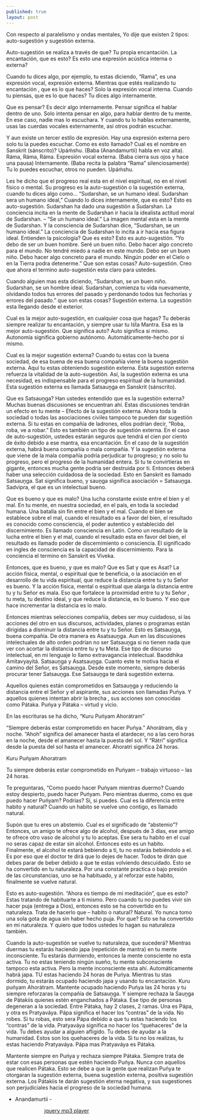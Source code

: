 ```yaml
---
published: true
layout: post
---
```




Con respecto al paralelismo y ondas mentales, Yo dije que existen 2 tipos: auto-sugestión y sugestión externa.

Auto-sugestión se realiza a través de que? Tu propia encantación. La encantación, que es esto? Es esto una expresión acústica interna o externa?

Cuando tu dices algo, por ejemplo, tu estas diciendo, “Rama”, es una expresión vocal, expresión externa. Mientras que estés realizando tu encantación , que es lo que haces? Solo la expresión vocal interna. Cuando tu piensas, que es lo que haces? Tu dices algo internamente.

Que es pensar? Es decir algo internamente. Pensar significa el hablar dentro de uno. Solo intenta pensar en algo, para hablar dentro de tu mente. En ese caso, nadie mas lo escuchara. Y cuando tu lo hablas externamente, usas las cuerdas vocales externamente, así otros podrán escuchar.

Y aun existe un tercer estilo de expresión. Hay una expresión externa pero solo tu la puedes escuchar. Como es esto llamado? Cual es el nombre en Sanskrit (sánscrito)? Upáḿshu. (Baba (Anandamurtii) habla en voz alta). Ráma, Ráma, Ráma. Expresión vocal externa. (Baba cierra sus ojos y hace una pausa) Internamente. (Baba recita la palabra “Rama” silenciosamente) Tu lo puedes escuchar, otros no pueden. Upáḿshu.

Les he dicho que el progreso real esta en el nivel espiritual, no en el nivel físico o mental. Su progreso es la auto-sugestión o la sugestión externa, cuando tu dices algo como… “Sudarshan, se un humano ideal. Sudarshan sera un humano ideal,” Cuando lo dices internamente, que es esto? Esto es auto-sugestión. Sudarshan ha dado una sugestión a Sudarshan. La conciencia incita en la mente de Sudarshan ir hacia la idealista actitud moral de Sudarshan. – “Se un humano ideal.” La imagen mental esta en la mente de Sudarshan. Y la consciencia de Sudarshan dice, “Sudarshan, se un humano ideal.” La conciencia de Sudarshan lo incita a ir hacia esa figura ideal. Entienden la psicología? Que es esto? Esto es auto-sugestión. “Yo debo de ser un buen hombre. Seré un buen niño. Debo hacer algo concreto para el mundo. No tendré miedo a nadie en este mundo. Debo ser un buen niño. Debo hacer algo concreto para el mundo. Ningún poder en el Cielo o en la Tierra podra detenerme.” Que son estas cosas? Auto-sugestión. Creo que ahora el termino auto-sugestión esta claro para ustedes. 

Cuando alguien mas esta diciendo, “Sudarshan, se un buen niño. Sudarshan, se un hombre ideal. Sudarshan, comienza tu vida nuevamente, olvidando todos tus errores del pasado y perdonando todos tus fechorías y errores del pasado.” que son estas cosas? Sugestión externa. La sugestión esta llegando desde el exterior.

Cual es la mejor auto-sugestión, en cualquier cosa que hagas? Tu deberás siempre realizar tu encantación, y siempre usar tu Iśt́a Mantra. Esa es la mejor auto-sugestión. Que significa auto? Auto significa si mismo. Autonomía significa gobierno autónomo. Automáticamente-hecho por si mismo.

Cual es la mejor sugestión externa? Cuando tu estas con la buena sociedad, de esa buena de esa buena compañía viene la buena sugestión externa. Aquí tu estas obteniendo sugestión externa. Esta sugestión externa refuerza la vitalidad de la auto-sugestión. Así, la sugestión externa es una necesidad, es indispensable para el progreso espiritual de la humanidad. Esta sugestión externa es llamada Satsauṋga en Sanskrit (sánscrito).

Que es Satsauṋga? Han ustedes entendido que es la sugestión externa? Muchas buenas discusiones se encuentran ahí. Estas discusiones tendrán un efecto en tu mente – Efecto de la sugestión externa. Ahora toda la sociedad o todas las asociaciones civiles tampoco te pueden dar sugestión externa. Si tu estas en compañía de ladrones, ellos podrían decir, “Roba, roba, ve a robar.” Esto es también un tipo de sugestión externa. En el caso de auto-sugestión, ustedes estarán seguros que tendrá el cien por ciento de éxito debido a ese mantra, esa encantación. En el caso de la sugestión externa, habrá buena compañía o mala compañía. Y la sugestión externa que viene de la mala compañía podría perjudicar tu progreso; y no solo tu progreso, pero el progreso de la humanidad entera. Si tu te convirtieras en gigante, entonces mucha gente podría ser destruida por ti. Entonces deberá haber una selección cuidadosa de la sociedad. Esto en Sanskrit es llamado Satsauṋga. Sat significa bueno, y sauṋga significa asociación = Satsauṋga. Sadvipra, el que es un intelectual bueno.

Que es bueno y que es malo? Una lucha constante existe entre el bien y el mal. En tu mente, en nuestra sociedad, en el país, en toda la sociedad humana. Una batalla sin fin entre el bien y el mal. Cuando el bien se establece sobre el mal, cuando el resultado es a favor del bien, el resultado es conocido como consciencia, el poder autentico y establecido del discernimiento. Es llamado consciencia en Latín. Como un resultado de la lucha entre el bien y el mal, cuando el resultado esta en favor del bien, el resultado es llamado poder de discernimiento o consciencia. El significado en ingles de consciencia es la capacidad de discernimiento. Para la conciencia el termino en Sanskrit es Viveka.

Entonces, que es bueno, y que es malo? Que es Sat y que es Asat? La acción física, mental, o espiritual que te beneficia, o la asociación en el desarrollo de tu vida espiritual, que reduce la distancia entre tu y tu Señor es bueno. Y la acción física, mental o espiritual que alarga la distancia entre tu y tu Señor es mala. Eso que fortalece la proximidad entre tu y tu Señor , tu meta, tu destino ideal, y que reduce la distancia, es lo bueno. Y eso que hace incrementar la distancia es lo malo.

Entonces mientras selecciones compañía, debes ser muy cuidadoso, si las acciones del otro en sus discursos, actividades, planes o programas están dirigidas a disminuir la distancia entre tu y tu Señor. Esto es Satsauṋga, buena compañía. De otra manera es Asatsauṋga. Aun en las discusiones intelectuales de alto orden podrían no ser Satsauṋga si no tienen nada que ver con acortar la distancia entre tu y tu Meta. Ese tipo de discurso intelectual, en mi lenguaje lo llamo extravagancia intelectual. Baoddhika Amitavyayitá. Satsauṋga y Asatsauṋga. Cuanto este te motiva hacia el camino del Señor, es Satsauṋga. Desde este momento, siempre deberás procurar tener Satsauṋga. Ese Satsauṋga te dará sugestión externa.

Aquellos quienes están comprometidos en Satsauṋga y reduciendo la distancia entre el Señor y el aspirante, sus acciones son llamadas Puńya. Y aquellos quienes intentan abrir la brecha , sus acciones son conocidas como Pátaka. Puńya y Pátaka – virtud y vicio.

En las escrituras se ha dicho, “Kuru Puńyam Ahorátram”

“Siempre deberás estar comprometido en hacer Puńya.” Ahorátram, día y noche. “Ahoh” significa del amanecer hasta el atardecer, no a las cero horas en la noche, desde el amanecer hasta la puesta del sol. Y “Rátri” significa desde la puesta del sol hasta el amanecer. Ahoratri significa 24 horas.

Kuru Puńyam Ahoratram

Tu siempre deberás estar comprometido en Puńyam – trabajo virtuoso – las 24 horas.

Te preguntaras, “Como  puedo hacer Puńyam mientras duermo? Cuando estoy despierto, puedo hacer Puńyam. Pero mientras duermo, como es que puedo hacer Puńyam? Podrias? Si, si puedes. Cual es la diferencia entre habito y natural? Cuando un habito se vuelve uno contigo, es llamado natural. 

Supón que tu eres un abstemio. Cual es el significado de “abstemio”? Entonces, un amigo te ofrece algo de alcohol, después de 3 días, ese amigo te ofrece otro vaso de alcohol y tu lo aceptas. Ese sera tu habito en el cual no seras capaz de estar sin alcohol. Entonces esto es un habito. Finalmente, el alcohol te estará bebiendo a ti, tu no estarás bebiéndolo a el. Es por eso que el doctor te dirá que lo dejes de hacer. Todos te dirán que debes parar de beber debido a que te estas volviendo descuidado. Esto se ha convertido en tu naturaleza. Por una constante practica o bajo presión de las circunstancias, uno se ha habituado, y al reforzar este habito, finalmente se vuelve natural.

Esto es auto-sugestión. “Ahora es tiempo de mi meditación”, que es esto? Estas tratando de habituarte a ti mismo. Pero cuando tu no puedes vivir sin hacer puja (entrega a Dios), entonces esto se ha convertido en tu naturaleza. Trata de hacerlo que – habito o natural? Natural. Yo nunca tomo una sola gota de agua sin haber hecho puja. Por que? Esto se ha convertido en mi naturaleza. Y quiero que todos ustedes lo hagan su naturaleza también.

Cuando la auto-sugestión se vuelve tu naturaleza, que sucederá? Mientras duermas tu estarás haciendo japa (repetición de mantra) en tu mente inconsciente. Tu estarás durmiendo, entonces la mente consciente no esta activa. Tu no estas teniendo ningún sueño, tu mente subconsciente tampoco esta activa. Pero la mente inconsciente esta ahí. Automáticamente habrá japa. TU estas haciendo 24 horas de Puńya. Mientras tu stas dormido, tu estarás ocupado haciendo japa y usando tu encantación. Kuru puńyam Ahorátram. Mantente ocupado haciendo Puńya las 24 horas y tu siempre reforzaras la compañía de Satsauṋga. 
Y siempre rechaza la Sauṋga de Pátakiis quienes estén enganchados a Pátaka. Ese tipo de personas degeneran a la sociedad. Entre Pátaka, hay 2 clases, 2 ramas. Una es Pápa, y otra es Pratyaváya. Pápa significa el hacer los “contras” de la vida. No robes. Si tu robas, esto sera Pápa debido a que tu estas haciendo los “contras” de la vida. Pratyaváya significa no hacer los “quehaceres” de la vida. Tu debes ayudar a alguien afligido. Tu debes de ayudar a la humanidad. Estos son los quehaceres de la vida. Si tu no los realizas, tu estas haciendo Pratyaváya. Pápa mas Pratyaváya es Pátaka. 

Mantente siempre en Puńya y rechaza siempre Pátaka. Siempre trata de estar con esas personas que estén haciendo Puńya. Nunca con aquellos que realicen Pátaka. Esto se debe a que la gente que realizan Puńya te otorgaran la sugestión externa, buena sugestión externa, positiva sugestión externa. Los Pátakiis te darán sugestión eterna negativa, y sus sugestiones son perjudiciales hacia el progreso de la sociedad humana.

- Anandamurtii -

<div id="amazingaudioplayer-1" style="display:block;position:relative;width:300px;height:auto;margin:0px auto 0px;">
        <ul class="amazingaudioplayer-audios" style="display:none;">
            <li data-artist="" data-title="Autosugestion y sugestion externa" data-album="" data-info="" data-image="audios/avatar.jpg" data-duration="0">
                <div class="amazingaudioplayer-source" data-src="http://anandamurtiidiscursos.hol.es/Audios/Autosugestion%20y%20Sugestion%20Externa.mp3" data-type="audio/mpeg" />
            </li>
        </ul>
        <div class="amazingaudioplayer-engine"><a href="http://amazingaudioplayer.com" title="html5 audio player">jquery mp3 player</a></div>
    </div>
